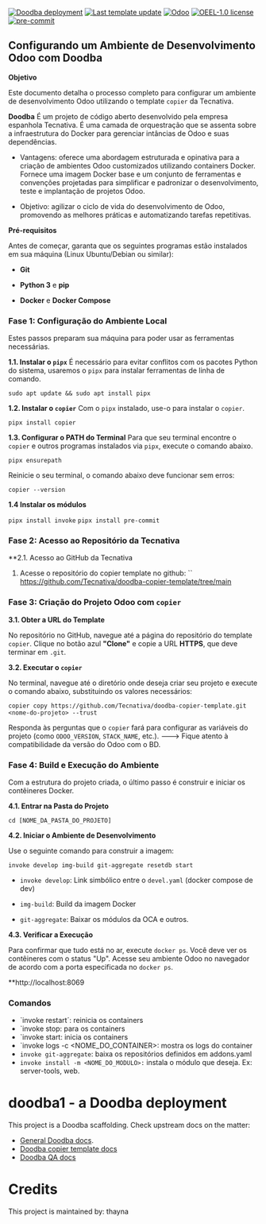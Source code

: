 [![Doodba deployment](https://img.shields.io/badge/deployment-doodba-informational)](https://github.com/Tecnativa/doodba)
[![Last template update](https://img.shields.io/badge/last%20template%20update-v8.4.2-informational)](https://github.com/Tecnativa/doodba-copier-template/tree/v8.4.2)
[![Odoo](https://img.shields.io/badge/odoo-v14.0-a3478a)](https://github.com/odoo/odoo/tree/14.0)
[![OEEL-1.0 license](https://img.shields.io/badge/license-OEEL--1.0-critical})](LICENSE)
[![pre-commit](https://img.shields.io/badge/pre--commit-enabled-brightgreen?logo=pre-commit&logoColor=white)](https://pre-commit.com/)

## **Configurando um Ambiente de Desenvolvimento Odoo com Doodba**

**Objetivo**

Este documento detalha o processo completo para configurar um ambiente de desenvolvimento Odoo utilizando o template `copier` da Tecnativa.

**Doodba**
É um projeto de código aberto desenvolvido pela empresa espanhola Tecnativa. É uma camada de orquestração que se assenta sobre a infraestrutura do Docker para gerenciar intâncias de Odoo e suas dependências. 
- Vantagens: oferece uma abordagem estruturada e opinativa para a criação de ambientes Odoo customizados utilizando containers Docker. Fornece uma imagem Docker base e um conjunto de ferramentas e convenções projetadas para simplificar e padronizar o desenvolvimento, teste e implantação de projetos Odoo. 

- Objetivo: agilizar o ciclo de vida do desenvolvimento de Odoo, promovendo as melhores práticas e automatizando tarefas repetitivas.

**Pré-requisitos**

Antes de começar, garanta que os seguintes programas estão instalados em sua máquina (Linux Ubuntu/Debian ou similar):

- **Git**
    
- **Python 3** e **pip**
    
- **Docker** e **Docker Compose**

### **Fase 1: Configuração do Ambiente Local**

Estes passos preparam sua máquina para poder usar as ferramentas necessárias.

**1.1. Instalar o `pipx`**
É necessário para evitar conflitos com os pacotes Python do sistema, usaremos o `pipx` para instalar ferramentas de linha de comando.

`sudo apt update && sudo apt install pipx`

 **1.2. Instalar o `copier`**
Com o `pipx` instalado, use-o para instalar o `copier`.

`pipx install copier`

 **1.3. Configurar o PATH do Terminal**
Para que seu terminal encontre o `copier` e outros programas instalados via `pipx`, execute o comando abaixo.

`pipx ensurepath`

Reinicie o seu terminal, o comando abaixo deve funcionar sem erros:

`copier --version` 

**1.4 Instalar os módulos**

 `pipx install invoke`
 `pipx install pre-commit`

### **Fase 2: Acesso ao Repositório da Tecnativa**


 **2.1. Acesso ao GitHub da Tecnativa

1. Acesse o repositório do copier template no github: 
``	https://github.com/Tecnativa/doodba-copier-template/tree/main
    
### **Fase 3: Criação do Projeto Odoo com `copier`**

**3.1. Obter a URL do Template**

No repositório no GitHub, navegue até a página do repositório do template `copier`. Clique no botão azul **"Clone"** e copie a URL **HTTPS**, que deve terminar em `.git`.

**3.2. Executar o `copier`**

No terminal, navegue até o diretório onde deseja criar seu projeto e execute o comando abaixo, substituindo os valores necessários:

`copier copy https://github.com/Tecnativa/doodba-copier-template.git <nome-do-projeto> --trust`

Responda às perguntas que o `copier` fará para configurar as variáveis do projeto (como `ODOO_VERSION`, `STACK_NAME`, etc.).
---> Fique atento à compatibilidade da versão do Odoo com o BD.


### **Fase 4: Build e Execução do Ambiente**

Com a estrutura do projeto criada, o último passo é construir e iniciar os contêineres Docker.

**4.1. Entrar na Pasta do Projeto**

`cd [NOME_DA_PASTA_DO_PROJETO]`

**4.2. Iniciar o Ambiente de Desenvolvimento**

Use o seguinte comando para construir a imagem:

`invoke develop img-build git-aggregate resetdb start`

- `invoke develop`: Link simbólico entre o `devel.yaml` (docker compose de dev)

- `img-build`: Build da imagem Docker
    
- `git-aggregate`: Baixar os módulos da OCA e outros.

 **4.3. Verificar a Execução**

Para confirmar que tudo está no ar, execute `docker ps`. Você deve ver os contêineres com o status "Up". Acesse seu ambiente Odoo no navegador de acordo com a porta especificada no `docker ps`.

**http://localhost:8069


### **Comandos**

- `invoke restart´: reinicia os containers
- `invoke stop: para os containers
-  `invoke start: inicia os containers
- `invoke logs -c <NOME_DO_CONTAINER>: mostra os logs do container
- `invoke git-aggregate`: baixa os repositórios definidos em addons.yaml
- `invoke install -m <NOME_DO_MODULO>:` instala o módulo que deseja. Ex: server-tools, web. 


# doodba1 - a Doodba deployment

This project is a Doodba scaffolding. Check upstream docs on the matter:

- [General Doodba docs](https://github.com/Tecnativa/doodba).
- [Doodba copier template docs](https://github.com/Tecnativa/doodba-copier-template)
- [Doodba QA docs](https://github.com/Tecnativa/doodba-qa)

# Credits

This project is maintained by: thayna
